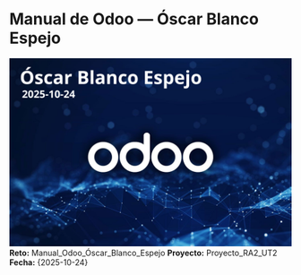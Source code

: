 # Manual de Odoo — Óscar Blanco Espejo
![Portada](../assets/img/00-portada/paso00_imagen-portada.png "portada")
**Reto:** Manual_Odoo_Óscar_Blanco_Espejo
**Proyecto:** Proyecto_RA2_UT2  
**Fecha:** {2025-10-24}
